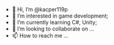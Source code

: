 - 👋 Hi, I’m @kacper119p
- 👀 I’m interested in game development;
- 🌱 I’m currently learning C#, Unity;
- 💞️ I’m looking to collaborate on ...
- 📫 How to reach me ...

<!---
kacper119p/kacper119p is a ✨ special ✨ repository because its `README.md` (this file) appears on your GitHub profile.
You can click the Preview link to take a look at your changes.
--->
